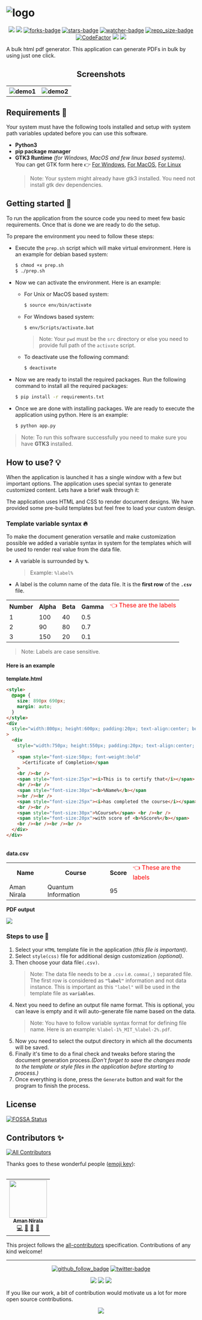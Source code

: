 # ![logo](ic.png)

<p align="center">
<a href="https://github.com/amannirala13/BulkPDF-Gen/issues"><img src="https://img.shields.io/github/issues/amannirala13/BulkPDF-Gen"></a>
<a href="https://github.com/amannirala13/BulkPDF-Gen/pulls"><img src="https://img.shields.io/github/issues-pr/amannirala13/BulkPDF-Gen"></a>
<a href="https://github.com/amannirala13/BulkPDF-Gen/network/members"><img alt = "forks-badge" src="https://img.shields.io/github/forks/amannirala13/BulkPDF-Gen?color=blueviolet"></a>
<a href="https://github.com/amannirala13/BulkPDF-Gen/stargazers"><img alt = "stars-badge" src="https://img.shields.io/github/stars/amannirala13/BulkPDF-Gen?color=yellow"></a>
<a href="https://github.com/amannirala13/BulkPDF-Gen/watchers"><img alt="watcher-badge" src="https://img.shields.io/github/watchers/amannirala13/BulkPDF-Gen?color=teal"></a>
<a href="https://github.com/amannirala13/BulkPDF-Gen/archive/master.zip"><img alt = "repo_size-badge" src="https://img.shields.io/github/repo-size/amannirala13/BulkPDF-Gen"></a>
<a href="https://www.codefactor.io/repository/github/amannirala13/bulkpdf-gen"><img src="https://www.codefactor.io/repository/github/amannirala13/bulkpdf-gen/badge" alt="CodeFactor" /></a>
<a href="https://www.codacy.com/gh/amannirala13/BulkPDF-Gen/dashboard?utm_source=github.com&amp;utm_medium=referral&amp;utm_content=amannirala13/BulkPDF-Gen&amp;utm_campaign=Badge_Grade"><img src="https://app.codacy.com/project/badge/Grade/d7adbda47530420d9b9167f0a4daf48b"/></a>
<a href="https://app.fossa.com/projects/git%2Bgithub.com%2Famannirala13%2FBulkPDF-Gen?ref=badge_shield"></a><img src='https://app.fossa.com/api/projects/git%2Bgithub.com%2Famannirala13%2FBulkPDF-Gen.svg?type=shield'></img></a>
</p>

A bulk html pdf generator. This application can generate PDFs in bulk by using just one click.

<p align="center">
<h2 align="center">Screenshots</h2>
<table>
<tr>
<th><img src="ss3.png" alt="demo1"/></h>
<th><img src="ss2.png" alt="demo2"/></th>
<tr>
</table>
</p>

## Requirements 🧱

Your system must have the following tools installed and setup with system path variables updated before you can use this software.

- **Python3**
- **pip package manager**
- **GTK3 Runtime** _(for Windows, MacOS and few linux based systems)_.
  You can get GTK form here 👉 [For Windows](https://www.gtk.org/docs/installations/windows/), [For MacOS](https://www.gtk.org/docs/installations/macos/), [For Linux](https://www.gtk.org/docs/installations/linux/)
  > Note: Your system might already have gtk3 installed. You need not install gtk dev dependencies.

## Getting started 🚀

To run the application from the source code you need to meet few basic requirements. Once that is done we are ready to do the setup.

To prepare the environment you need to follow these steps:

- Execute the `prep.sh` script which will make virtual environment. Here is an example for debian based system:

  ```sh
  $ chmod +x prep.sh
  $ ./prep.sh
  ```

- Now we can activate the environment. Here is an example:

  - For Unix or MacOS based system:

    ```sh
    $ source env/bin/activate
    ```

  - For Windows based system:

    ```sh
    $ env/Scripts/activate.bat
    ```

    > Note: Your `pwd` must be the `src` directory or else you need to provide full path of the `activate` script.

  - To deactivate use the following command:
    ```sh
    $ deactivate
    ```

- Now we are ready to install the required packages. Run the following command to install all the required packages:

  ```sh
  $ pip install -r requirements.txt
  ```

- Once we are done with installing packages. We are ready to execute the application using python. Here is an example:
  ```sh
  $ python app.py
  ```

> Note: To run this software successfully you need to make sure you have **GTK3** installed.

## How to use? 💡

When the application is launched it has a single window with a few but important options. The application uses special syntax to generate customized content. Lets have a brief walk through it:

The application uses HTML and CSS to render document designs. We have provided some pre-build templates but feel free to load your custom design.

### Template variable syntax 🔥

To make the document generation versatile and make customization possible we added a variable syntax in system for the templates which will be used to render real value from the data file.

- A variable is surrounded by **`%`**.
  > Example: `%label%`
- A label is the column name of the data file. It is the **first row** of the **`.csv`** file.

<table>
<tr>
<th>Number</th>
<th>Alpha</th>
<th>Beta</th>
<th>Gamma</th>
<td style="color:red">👈 These are the labels</td>
</tr>
<tr>
<td>1</td>
<td>100</td>
<td>40</td>
<td>0.5</td>
</tr>
<tr>
<td>2</td>
<td>90</td>
<td>80</td>
<td>0.7</td>
</tr>
<tr>
<td>3</td>
<td>150</td>
<td>20</td>
<td>0.1</td>
</tr>
<table>

> Note: Labels are case sensitive.

#### Here is an example

**template.html**

```html
<style>
  @page {
    size: 890px 690px;
    margin: auto;
  }
</style>
<div
  style="width:800px; height:600px; padding:20px; text-align:center; border: 10px solid #787878"
>
  <div
    style="width:750px; height:550px; padding:20px; text-align:center; border: 5px solid #787878"
  >
    <span style="font-size:50px; font-weight:bold"
      >Certificate of Completion</span
    >
    <br /><br />
    <span style="font-size:25px"><i>This is to certify that</i></span>
    <br /><br />
    <span style="font-size:30px"><b>%Name%</b></span
    ><br /><br />
    <span style="font-size:25px"><i>has completed the course</i></span>
    <br /><br />
    <span style="font-size:30px">%Course%</span> <br /><br />
    <span style="font-size:20px">with score of <b>%Score%</b></span>
    <br /><br /><br /><br />
  </div>
</div>
```

<table>
<tr>
<b>data.csv</b>
</tr>
<tr>
<th>Name</th>
<th>Course</th>
<th>Score</th>
<td style="color:red">👈 These are the labels</td>
</tr>
<tr>
<td>Aman Nirala</td>
<td>Quantum Information</td>
<td>95</td>
</tr>
<table>

**PDF output**

![](ss4.JPG)

### Steps to use 🧐

1. Select your `HTML` template file in the application _(this file is important)_.
2. Select `style(css)` file for additional design customization _(optional)_.
3. Then choose your data file`(.csv)`.
   > Note: The data file needs to be a `.csv` i.e. `comma(,)` separated file. The first row is considered as **`"label"`** information and not data instance. This is important as this `"label"` will be used in the template file as **`variables`**.
4. Next you need to define an output file name format. This is optional, you can leave is empty and it will auto-generate file name based on the data.
   > Note: You have to follow variable syntax format for defining file name. Here is an example: `%label-1%_MIT_%label-2%.pdf`.
5. Now you need to select the output directory in which all the documents will be saved.
6. Finally it's time to do a final check and tweaks before staring the document generation process._(Don't forget to save the changes made to the template or style files in the application before starting to process.)_
7. Once everything is done, press the `Generate` button and wait for the program to finish the process.

## License

[![FOSSA Status](https://app.fossa.com/api/projects/git%2Bgithub.com%2Famannirala13%2FBulkPDF-Gen.svg?type=large)](https://app.fossa.com/projects/git%2Bgithub.com%2Famannirala13%2FBulkPDF-Gen?ref=badge_large)

## Contributors ✨

<!-- ALL-CONTRIBUTORS-BADGE:START - Do not remove or modify this section -->

[![All Contributors](https://img.shields.io/badge/all_contributors-1-orange.svg?style=flat-square)](#contributors-)

<!-- ALL-CONTRIBUTORS-BADGE:END -->

Thanks goes to these wonderful people ([emoji key](https://allcontributors.org/docs/en/emoji-key)):

<!-- ALL-CONTRIBUTORS-LIST:START - Do not remove or modify this section -->
<!-- prettier-ignore-start -->
<!-- markdownlint-disable -->
<table>
  <tr>
    <td align="center"><a href="https://amannirala.com/"><img src="https://avatars.githubusercontent.com/u/35570939?v=4?s=100" width="100px;" alt=""/><br /><sub><b>Aman Nirala</b></sub></a><br /><a href="https://github.com/amannirala13/BulkPDF-Gen/commits?author=amannirala13" title="Code">💻</a> <a href="https://github.com/amannirala13/BulkPDF-Gen/commits?author=amannirala13" title="Documentation">📖</a> <a href="#ideas-amannirala13" title="Ideas, Planning, & Feedback">🤔</a> <a href="#design-amannirala13" title="Design">🎨</a></td>
  </tr>
</table>

<!-- markdownlint-restore -->
<!-- prettier-ignore-end -->

<!-- ALL-CONTRIBUTORS-LIST:END -->

This project follows the [all-contributors](https://github.com/all-contributors/all-contributors) specification. Contributions of any kind welcome!

---

<p align="center">
<a href="https://github.com/amannirala13?tab=followers"><img alt = "github_follow_badge" src="https://img.shields.io/github/followers/amannirala13?label=Follow&style=social"/></a>
<a href = "https://twitter.com/AmanNirala13"><img alt="twitter-badge" src="https://img.shields.io/twitter/follow/amannirala13?label=Follow%20us&style=social"/></a>
</p>

<p align="center">
<a href="https://www.facebook.com/amannirala13"><img src="https://img.shields.io/badge/Follow-Facebook-RoyalBlue"/></a>
<a href="https://www.linkedin.com/in/amannirala13"><img src="https://img.shields.io/badge/Follow-LinkedIn-Blue"/></a>
<a href="https://www.researchgate.net/profile/Aman_Nirala"><img src="https://img.shields.io/badge/Follow-Research Gate-DeepSkyBlue"/></a>

</p>

If you like our work, a bit of contribution would motivate us a lot for more open source contributions.

<p align="center">
<a href="https://www.paypal.me/amannirala13"><img src="https://img.shields.io/badge/Donate-Paypal-blue?style=for-the-badge"></a>
</p>
